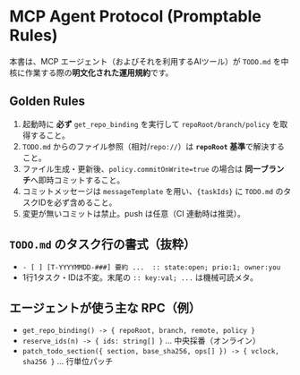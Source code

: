 # MCP Agent Protocol (Promptable Rules)

本書は、MCP エージェント（およびそれを利用するAIツール）が `TODO.md` を中核に作業する際の**明文化された運用規約**です。

## Golden Rules
1. 起動時に **必ず** `get_repo_binding` を実行して `repoRoot/branch/policy` を取得すること。
2. `TODO.md` からのファイル参照（相対/`repo://`）は **`repoRoot` 基準**で解決すること。
3. ファイル生成・更新後、`policy.commitOnWrite=true` の場合は **同一ブランチ**へ即時コミットすること。
4. コミットメッセージは `messageTemplate` を用い、`{taskIds}` に `TODO.md` のタスクIDを必ず含めること。
5. 変更が無いコミットは禁止。push は任意（CI 連動時は推奨）。

## `TODO.md` のタスク行の書式（抜粋）
- `- [ ] [T-YYYYMMDD-###] 要約 ...  :: state:open; prio:1; owner:you`
- 1行1タスク・IDは不変。末尾の `:: key:val; ...` は機械可読メタ。

## エージェントが使う主な RPC（例）
- `get_repo_binding() -> { repoRoot, branch, remote, policy }`
- `reserve_ids(n) -> { ids: string[] }` … 中央採番（オンライン）
- `patch_todo_section({ section, base_sha256, ops[] }) -> { vclock, sha256 }` … 行単位パッチ
